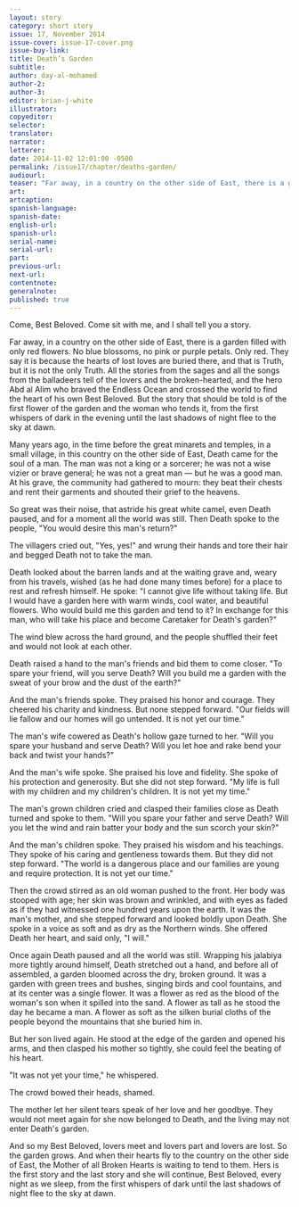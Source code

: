 ```yaml
---
layout: story
category: short story
issue: 17, November 2014
issue-cover: issue-17-cover.png
issue-buy-link:
title: Death’s Garden
subtitle:
author: day-al-mohamed
author-2:
author-3:
editor: brian-j-white
illustrator:
copyeditor:
selector:
translator:
narrator:
letterer:
date: 2014-11-02 12:01:00 -0500
permalink: /issue17/chapter/deaths-garden/
audiourl:
teaser: "Far away, in a country on the other side of East, there is a garden filled with only red flowers."
art:
artcaption:
spanish-language:
spanish-date:
english-url:
spanish-url:
serial-name:
serial-url:
part:
previous-url:
next-url:
contentnote:
generalnote:
published: true
---
```


Come, Best Beloved. Come sit with me, and I shall tell you a story.

Far away, in a country on the other side of East, there is a garden filled with only red flowers. No blue blossoms, no pink or purple petals. Only red. They say it is because the hearts of lost loves are buried there, and that is Truth, but it is not the only Truth. All the stories from the sages and all the songs from the balladeers tell of the lovers and the broken-hearted, and the hero Abd al Alim who braved the Endless Ocean and crossed the world to find the heart of his own Best Beloved. But the story that should be told is of the first flower of the garden and the woman who tends it, from the first whispers of dark in the evening until the last shadows of night flee to the sky at dawn.

Many years ago, in the time before the great minarets and temples, in a small village, in this country on the other side of East, Death came for the soul of a man. The man was not a king or a sorcerer; he was not a wise vizier or brave general; he was not a great man — but he was a good man. At his grave, the community had gathered to mourn: they beat their chests and rent their garments and shouted their grief to the heavens.

So great was their noise, that astride his great white camel, even Death paused, and for a moment all the world was still. Then Death spoke to the people, "You would desire this man's return?"

The villagers cried out, "Yes, yes!" and wrung their hands and tore their hair and begged Death not to take the man.

Death looked about the barren lands and at the waiting grave and, weary from his travels, wished (as he had done many times before) for a place to rest and refresh himself. He spoke: "I cannot give life without taking life. But I would have a garden here with warm winds, cool water, and beautiful flowers. Who would build me this garden and tend to it?  In exchange for this man, who will take his place and become Caretaker for Death's garden?"

The wind blew across the hard ground, and the people shuffled their feet and would not look at each other.

Death raised a hand to the man's friends and bid them to come closer. "To spare your friend, will you serve Death? Will you build me a garden with the sweat of your brow and the dust of the earth?"

And the man's friends spoke. They praised his honor and courage. They cheered his charity and kindness. But none stepped forward. "Our fields will lie fallow and our homes will go untended. It is not yet our time."

The man's wife cowered as Death's hollow gaze turned to her. "Will you spare your husband and serve Death? Will you let hoe and rake bend your back and twist your hands?"

And the man's wife spoke. She praised his love and fidelity. She spoke of his protection and generosity. But she did not step forward. "My life is full with my children and my children's children. It is not yet my time."

The man's grown children cried and clasped their families close as Death turned and spoke to them. "Will you spare your father and serve Death? Will you let the wind and rain batter your body and the sun scorch your skin?"

And the man's children spoke. They praised his wisdom and his teachings. They spoke of his caring and gentleness towards them. But they did not step forward. "The world is a dangerous place and our families are young and require protection. It is not yet our time."

Then the crowd stirred as an old woman pushed to the front. Her body was stooped with age; her skin was brown and wrinkled, and with eyes as faded as if they had witnessed one hundred years upon the earth.  It was the man's mother, and she stepped forward and looked boldly upon Death. She spoke in a voice as soft and as dry as the Northern winds. She offered Death her heart, and said only, "I will."

Once again Death paused and all the world was still. Wrapping his jalabiya more tightly around himself, Death stretched out a hand, and before all of assembled, a garden bloomed across the dry, broken ground. It was a garden with green trees and bushes, singing birds and cool fountains, and at its center was a single flower. It was a flower as red as the blood of the woman's son when it spilled into the sand. A flower as tall as he stood the day he became a man. A flower as soft as the silken burial cloths of the people beyond the mountains that she buried him in.

But her son lived again. He stood at the edge of the garden and opened his arms, and then clasped his mother so tightly, she could feel the beating of his heart.

"It was not yet your time," he whispered.

The crowd bowed their heads, shamed.

The mother let her silent tears speak of her love and her goodbye.  They would not meet again for she now belonged to Death, and the living may not enter Death's garden.

And so my Best Beloved, lovers meet and lovers part and lovers are lost. So the garden grows. And when their hearts fly to the country on the other side of East, the Mother of all Broken Hearts is waiting to tend to them. Hers is the first story and the last story and she will continue, Best Beloved, every night as we sleep, from the first whispers of dark until the last shadows of night flee to the sky at dawn.

